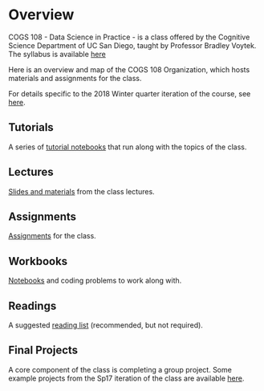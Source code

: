# Overview

COGS 108 - Data Science in Practice - is a class offered by the Cognitive Science Department of UC San Diego, taught by Professor Bradley Voytek. The syllabus is available [here](https://github.com/COGS108/Overview/blob/master/COGS108-Syllabus.pdf)

Here is an overview and map of the COGS 108 Organization, which hosts materials and assignments for the class.

For details specific to the 2018 Winter quarter iteration of the course, see [here](https://github.com/COGS108/Overview/blob/master/Wi18.md).

## Tutorials

A series of [tutorial notebooks](https://github.com/COGS108/SectionMaterials) that run along with the topics of the class.

## Lectures

[Slides and materials](https://github.com/COGS108/LectureMaterials) from the class lectures.

## Assignments

[Assignments](https://github.com/COGS108/Assignments) for the class.

## Workbooks

[Notebooks](https://github.com/COGS108/Workbooks) and coding problems to work along with.

## Readings

A suggested [reading list](https://github.com/COGS108/Readings) (recommended, but not required).

## Final Projects

A core component of the class is completing a group project. Some example projects from the Sp17 iteration of the class are available [here](https://github.com/COGS108/FinalProjects).
